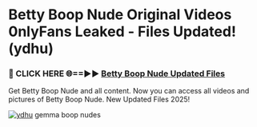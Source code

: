 # Betty Boop Nude Original Videos 0nlyFans Leaked - Files Updated! (ydhu)

<h3>🔴 CLICK HERE 🌐==►► <a href="https://tinyurl.com/4mcuefdz" rel="nofollow">Betty Boop Nude Updated Files</a></h3>

Get Betty Boop Nude and all content. Now you can access all videos and pictures of Betty Boop Nude. New Updated Files 2025!

[![ydhu](https://i.imgur.com/StAQSOY.gif)](https://tinyurl.com/4mcuefdz)
gemma boop nudes